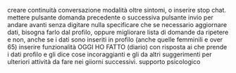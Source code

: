 creare continuità conversazione modalità oltre sintomi, o inserire stop chat.
mettere pulsante domanda precedente o successiva
pulsante invio per andare avanti senza digitare  nulla
specificare che se  necessario aggiornare dati,  bisogna  farlo dal profilo, oppure migliorare lista di domande da ripetere e non, anche  se i dati sono inseriti in profilo (anche quelle  femminili e over 65)
inserire funzionalità OGGI HO FATTO (diario) con risposta ai che prende i dati  profilo  e gli dice cose incoraggianti e gli da  altri  suggerimenti per ulteriori attività  da fare nei  giiorni successivi.
supporto psicologico

